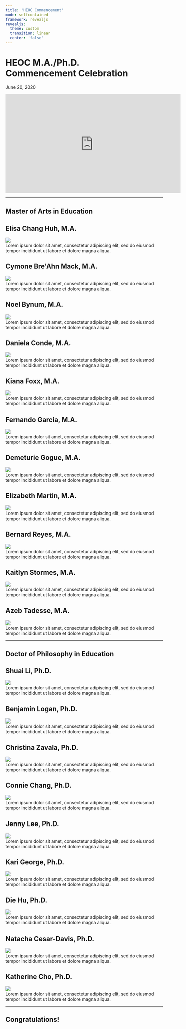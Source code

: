 ```yaml
---
title: 'HEOC Commencement'
mode: selfcontained
framework: revealjs
revealjs:
  theme: custom
  transition: linear
  center: 'false'
--- 
```




# HEOC M.A./Ph.D.<br>Commencement Celebration

June 20, 2020

<iframe width="560" height="315" src="https://www.youtube.com/embed/Kw-_Ew5bVxs" frameborder="0" allow="accelerometer; autoplay; encrypted-media; gyroscope; picture-in-picture" allowfullscreen></iframe>

---

## Master of Arts in Education

</section>

<section><h1>Elisa Chang Huh, M.A.</h1>
  <div class="img-wrapper">
    <img src="https://images.unsplash.com/photo-1511717004695-7862a87f4b3d?w=250">
  </div>
  <div class="quote"><i class="fa fa-quote-left" aria-hidden="true"></i>Lorem ipsum dolor sit amet, consectetur adipiscing elit, sed do eiusmod tempor incididunt ut labore et dolore magna aliqua.<i class="fa fa-quote-right" aria-hidden="true"></i></div>
  </section><section><h1>Cymone Bre'Ahn Mack, M.A.</h1>
  <div class="img-wrapper">
    <img src="https://images.unsplash.com/photo-1511717004695-7862a87f4b3d?w=250">
  </div>
  <div class="quote"><i class="fa fa-quote-left" aria-hidden="true"></i>Lorem ipsum dolor sit amet, consectetur adipiscing elit, sed do eiusmod tempor incididunt ut labore et dolore magna aliqua.<i class="fa fa-quote-right" aria-hidden="true"></i></div>
  </section><section><h1>Noel Bynum, M.A.</h1>
  <div class="img-wrapper">
    <img src="https://images.unsplash.com/photo-1511717004695-7862a87f4b3d?w=250">
  </div>
  <div class="quote"><i class="fa fa-quote-left" aria-hidden="true"></i>Lorem ipsum dolor sit amet, consectetur adipiscing elit, sed do eiusmod tempor incididunt ut labore et dolore magna aliqua.<i class="fa fa-quote-right" aria-hidden="true"></i></div>
  </section><section><h1>Daniela Conde, M.A.</h1>
  <div class="img-wrapper">
    <img src="https://images.unsplash.com/photo-1511717004695-7862a87f4b3d?w=250">
  </div>
  <div class="quote"><i class="fa fa-quote-left" aria-hidden="true"></i>Lorem ipsum dolor sit amet, consectetur adipiscing elit, sed do eiusmod tempor incididunt ut labore et dolore magna aliqua.<i class="fa fa-quote-right" aria-hidden="true"></i></div>
  </section><section><h1>Kiana Foxx, M.A.</h1>
  <div class="img-wrapper">
    <img src="https://images.unsplash.com/photo-1511717004695-7862a87f4b3d?w=250">
  </div>
  <div class="quote"><i class="fa fa-quote-left" aria-hidden="true"></i>Lorem ipsum dolor sit amet, consectetur adipiscing elit, sed do eiusmod tempor incididunt ut labore et dolore magna aliqua.<i class="fa fa-quote-right" aria-hidden="true"></i></div>
  </section><section><h1>Fernando Garcia, M.A.</h1>
  <div class="img-wrapper">
    <img src="https://images.unsplash.com/photo-1511717004695-7862a87f4b3d?w=250">
  </div>
  <div class="quote"><i class="fa fa-quote-left" aria-hidden="true"></i>Lorem ipsum dolor sit amet, consectetur adipiscing elit, sed do eiusmod tempor incididunt ut labore et dolore magna aliqua.<i class="fa fa-quote-right" aria-hidden="true"></i></div>
  </section><section><h1>Demeturie Gogue, M.A.</h1>
  <div class="img-wrapper">
    <img src="https://images.unsplash.com/photo-1511717004695-7862a87f4b3d?w=250">
  </div>
  <div class="quote"><i class="fa fa-quote-left" aria-hidden="true"></i>Lorem ipsum dolor sit amet, consectetur adipiscing elit, sed do eiusmod tempor incididunt ut labore et dolore magna aliqua.<i class="fa fa-quote-right" aria-hidden="true"></i></div>
  </section><section><h1>Elizabeth Martin, M.A.</h1>
  <div class="img-wrapper">
    <img src="https://images.unsplash.com/photo-1511717004695-7862a87f4b3d?w=250">
  </div>
  <div class="quote"><i class="fa fa-quote-left" aria-hidden="true"></i>Lorem ipsum dolor sit amet, consectetur adipiscing elit, sed do eiusmod tempor incididunt ut labore et dolore magna aliqua.<i class="fa fa-quote-right" aria-hidden="true"></i></div>
  </section><section><h1>Bernard Reyes, M.A.</h1>
  <div class="img-wrapper">
    <img src="https://images.unsplash.com/photo-1511717004695-7862a87f4b3d?w=250">
  </div>
  <div class="quote"><i class="fa fa-quote-left" aria-hidden="true"></i>Lorem ipsum dolor sit amet, consectetur adipiscing elit, sed do eiusmod tempor incididunt ut labore et dolore magna aliqua.<i class="fa fa-quote-right" aria-hidden="true"></i></div>
  </section><section><h1>Kaitlyn Stormes, M.A.</h1>
  <div class="img-wrapper">
    <img src="https://images.unsplash.com/photo-1511717004695-7862a87f4b3d?w=250">
  </div>
  <div class="quote"><i class="fa fa-quote-left" aria-hidden="true"></i>Lorem ipsum dolor sit amet, consectetur adipiscing elit, sed do eiusmod tempor incididunt ut labore et dolore magna aliqua.<i class="fa fa-quote-right" aria-hidden="true"></i></div>
  </section><section><h1>Azeb Tadesse, M.A.</h1>
  <div class="img-wrapper">
    <img src="https://images.unsplash.com/photo-1511717004695-7862a87f4b3d?w=250">
  </div>
  <div class="quote"><i class="fa fa-quote-left" aria-hidden="true"></i>Lorem ipsum dolor sit amet, consectetur adipiscing elit, sed do eiusmod tempor incididunt ut labore et dolore magna aliqua.<i class="fa fa-quote-right" aria-hidden="true"></i></div>
  </section>

---

## Doctor of Philosophy in Education

</section>

<section><h1>Shuai Li, Ph.D.</h1>
  <div class="img-wrapper">
    <img src="https://images.unsplash.com/photo-1511717004695-7862a87f4b3d?w=250">
  </div>
  <div class="quote"><i class="fa fa-quote-left" aria-hidden="true"></i>Lorem ipsum dolor sit amet, consectetur adipiscing elit, sed do eiusmod tempor incididunt ut labore et dolore magna aliqua.<i class="fa fa-quote-right" aria-hidden="true"></i></div>
  </section><section><h1>Benjamin Logan, Ph.D.</h1>
  <div class="img-wrapper">
    <img src="https://images.unsplash.com/photo-1511717004695-7862a87f4b3d?w=250">
  </div>
  <div class="quote"><i class="fa fa-quote-left" aria-hidden="true"></i>Lorem ipsum dolor sit amet, consectetur adipiscing elit, sed do eiusmod tempor incididunt ut labore et dolore magna aliqua.<i class="fa fa-quote-right" aria-hidden="true"></i></div>
  </section><section><h1>Christina Zavala, Ph.D.</h1>
  <div class="img-wrapper">
    <img src="https://images.unsplash.com/photo-1511717004695-7862a87f4b3d?w=250">
  </div>
  <div class="quote"><i class="fa fa-quote-left" aria-hidden="true"></i>Lorem ipsum dolor sit amet, consectetur adipiscing elit, sed do eiusmod tempor incididunt ut labore et dolore magna aliqua.<i class="fa fa-quote-right" aria-hidden="true"></i></div>
  </section><section><h1>Connie Chang, Ph.D.</h1>
  <div class="img-wrapper">
    <img src="https://images.unsplash.com/photo-1511717004695-7862a87f4b3d?w=250">
  </div>
  <div class="quote"><i class="fa fa-quote-left" aria-hidden="true"></i>Lorem ipsum dolor sit amet, consectetur adipiscing elit, sed do eiusmod tempor incididunt ut labore et dolore magna aliqua.<i class="fa fa-quote-right" aria-hidden="true"></i></div>
  </section><section><h1>Jenny Lee, Ph.D.</h1>
  <div class="img-wrapper">
    <img src="https://images.unsplash.com/photo-1511717004695-7862a87f4b3d?w=250">
  </div>
  <div class="quote"><i class="fa fa-quote-left" aria-hidden="true"></i>Lorem ipsum dolor sit amet, consectetur adipiscing elit, sed do eiusmod tempor incididunt ut labore et dolore magna aliqua.<i class="fa fa-quote-right" aria-hidden="true"></i></div>
  </section><section><h1>Kari George, Ph.D.</h1>
  <div class="img-wrapper">
    <img src="https://images.unsplash.com/photo-1511717004695-7862a87f4b3d?w=250">
  </div>
  <div class="quote"><i class="fa fa-quote-left" aria-hidden="true"></i>Lorem ipsum dolor sit amet, consectetur adipiscing elit, sed do eiusmod tempor incididunt ut labore et dolore magna aliqua.<i class="fa fa-quote-right" aria-hidden="true"></i></div>
  </section><section><h1>Die Hu, Ph.D.</h1>
  <div class="img-wrapper">
    <img src="https://images.unsplash.com/photo-1511717004695-7862a87f4b3d?w=250">
  </div>
  <div class="quote"><i class="fa fa-quote-left" aria-hidden="true"></i>Lorem ipsum dolor sit amet, consectetur adipiscing elit, sed do eiusmod tempor incididunt ut labore et dolore magna aliqua.<i class="fa fa-quote-right" aria-hidden="true"></i></div>
  </section><section><h1>Natacha Cesar-Davis, Ph.D.</h1>
  <div class="img-wrapper">
    <img src="https://images.unsplash.com/photo-1511717004695-7862a87f4b3d?w=250">
  </div>
  <div class="quote"><i class="fa fa-quote-left" aria-hidden="true"></i>Lorem ipsum dolor sit amet, consectetur adipiscing elit, sed do eiusmod tempor incididunt ut labore et dolore magna aliqua.<i class="fa fa-quote-right" aria-hidden="true"></i></div>
  </section><section><h1>Katherine Cho, Ph.D.</h1>
  <div class="img-wrapper">
    <img src="https://images.unsplash.com/photo-1511717004695-7862a87f4b3d?w=250">
  </div>
  <div class="quote"><i class="fa fa-quote-left" aria-hidden="true"></i>Lorem ipsum dolor sit amet, consectetur adipiscing elit, sed do eiusmod tempor incididunt ut labore et dolore magna aliqua.<i class="fa fa-quote-right" aria-hidden="true"></i></div>
  </section>

---

## Congratulations!

